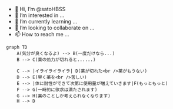 - 👋 Hi, I’m @satoHBSS
- 👀 I’m interested in ...
- 🌱 I’m currently learning ...
- 💞️ I’m looking to collaborate on ...
- 📫 How to reach me ...

<!---
satoHBSS/satoHBSS is a ✨ special ✨ repository because its `README.md` (this file) appears on your GitHub profile.
You can click the Preview link to take a look at your changes.
--->

```mermaid
graph TD
    A(気分が良くなるよ) --> B(一度だけなら...)
    B --> C(薬の効力が切れると......)

    C --> |イライライライラ| D(薬が切れた<br />薬がもうない)
    D --> E(早く薬を<br />苦しい)
    E --> |体に耐性ができて次第に使用量が増えていきます|F(もっともっと)
    F --> G(一時的に欲求は満たされます)
    G --> H(薬のことしか考えられなくなります)
    H --> D
```
